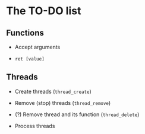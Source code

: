 # The TO-DO list

## Functions

* Accept arguments

* `ret [value]`

## Threads

* Create threads (`thread_create`)

* Remove (stop) threads (`thread_remove`)

* (?) Remove thread and its function (`thread_delete`)

* Process threads